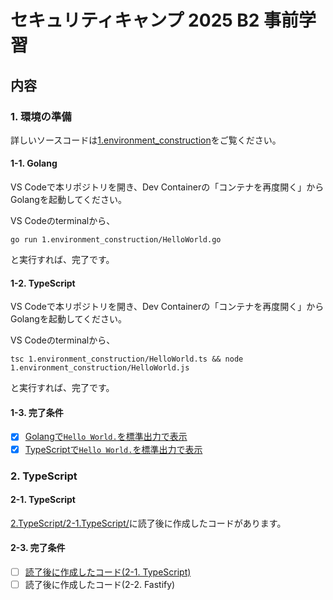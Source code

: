# セキュリティキャンプ 2025 B2 事前学習
## 内容
### 1. 環境の準備
詳しいソースコードは[1.environment_construction](1.environment_construction)をご覧ください。
#### 1-1. Golang
VS Codeで本リポジトリを開き、Dev Containerの「コンテナを再度開く」からGolangを起動してください。   

VS Codeのterminalから、
```
go run 1.environment_construction/HelloWorld.go
```
と実行すれば、完了です。     
#### 1-2. TypeScript
VS Codeで本リポジトリを開き、Dev Containerの「コンテナを再度開く」からGolangを起動してください。   

VS Codeのterminalから、
```
tsc 1.environment_construction/HelloWorld.ts && node 1.environment_construction/HelloWorld.js
```
と実行すれば、完了です。     
#### 1-3. 完了条件
- [x] [Golangで`Hello World.`を標準出力で表示](/1.environment_construction/HelloWorld.go)
- [x] [TypeScriptで`Hello World.`を標準出力で表示](/1.environment_construction/HelloWorld.ts)

### 2. TypeScript
#### 2-1. TypeScript
[2.TypeScript/2-1.TypeScript/](/2.TypeScript/2-1.TypeScript/)に読了後に作成したコードがあります。

#### 2-3. 完了条件
- [ ] [読了後に作成したコード(2-1. TypeScript)](/2.TypeScript/2-1.TypeScript/)
- [ ] 読了後に作成したコード(2-2. Fastify)

